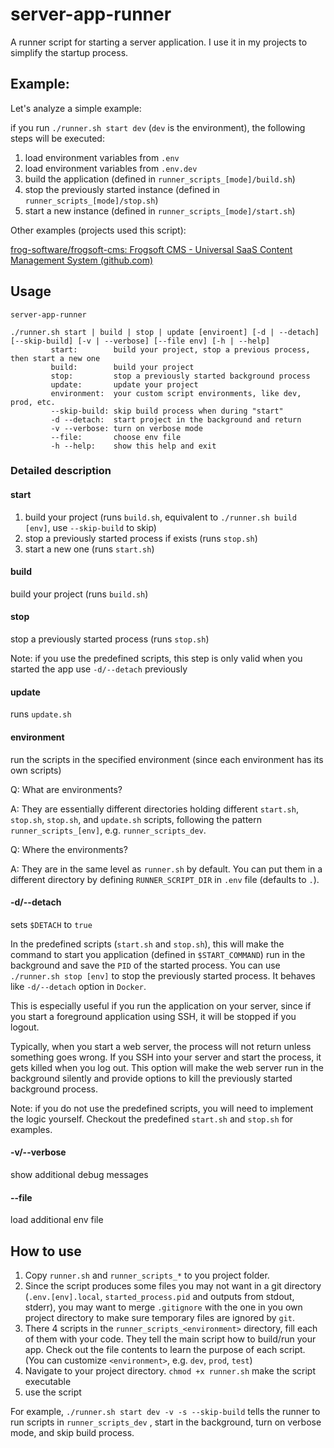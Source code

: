 # server-app-runner
A runner script for starting a server application. I use it in my projects to simplify the startup process.

## Example:

Let's analyze a simple example:

if you run `./runner.sh start dev` (`dev` is the environment), the following steps will be executed:

1. load environment variables from `.env`
2. load environment variables from `.env.dev`
3. build the application (defined in `runner_scripts_[mode]/build.sh`)
4. stop the previously started instance (defined in `runner_scripts_[mode]/stop.sh`)
5. start a new instance (defined in `runner_scripts_[mode]/start.sh`)

Other examples (projects used this script):

[frog-software/frogsoft-cms: Frogsoft CMS - Universal SaaS Content Management System (github.com)](https://github.com/frog-software/frogsoft-cms)

## Usage

```
server-app-runner

./runner.sh start | build | stop | update [enviroent] [-d | --detach] [--skip-build] [-v | --verbose] [--file env] [-h | --help]
         start:        build your project, stop a previous process, then start a new one
         build:        build your project
         stop:         stop a previously started background process
         update:       update your project
         environment:  your custom script environments, like dev, prod, etc.
         --skip-build: skip build process when during "start"
         -d --detach:  start project in the background and return
         -v --verbose: turn on verbose mode
         --file:       choose env file
         -h --help:    show this help and exit
```

### Detailed description

#### start

1. build your project (runs `build.sh`, equivalent to `./runner.sh build [env]`, use `--skip-build` to skip)
2. stop a previously started process if exists (runs `stop.sh`)
3. start a new one (runs `start.sh`)

#### build

build your project (runs `build.sh`)

#### stop

stop a previously started process (runs `stop.sh`)

Note: if you use the predefined scripts, this step is only valid when you started the app use `-d/--detach` previously

#### update

runs `update.sh`

#### environment

run the scripts in the specified environment (since each environment has its own scripts)

Q: What are environments?

A: They are essentially different directories holding different `start.sh`, `stop.sh`, `stop.sh`, and `update.sh` scripts, following the pattern `runner_scripts_[env]`, e.g. `runner_scripts_dev`.

Q: Where the environments?

A: They are in the same level as `runner.sh` by default. You can put them in a different directory by defining `RUNNER_SCRIPT_DIR` in `.env` file (defaults to `.`).

#### -d/--detach

sets `$DETACH` to `true`

In the predefined scripts (`start.sh` and `stop.sh`), this will make the command to start you application (defined in `$START_COMMAND`) run in the background and save the `PID` of the started process. You can use `./runner.sh stop [env]` to stop the previously started process. It behaves like `-d/--detach` option in `Docker`.

This is especially useful if you run the application on your server, since if you start a foreground application using SSH, it will be stopped if you logout. 

Typically, when you start a web server, the process will not return unless something goes wrong. If you SSH into your server and start the process, it gets killed when you log out. This option will make the web server run in the background silently and provide options to kill the previously started background process.

Note: if you do not use the predefined scripts, you will need to implement the logic yourself. Checkout the predefined `start.sh` and `stop.sh` for examples.

####  -v/--verbose

show additional debug messages

#### --file

load additional env file

## How to use

1. Copy `runner.sh` and `runner_scripts_*` to you project folder.
2. Since the script produces some files you may not want in a git directory (`.env.[env].local`, `started_process.pid` and outputs from stdout, stderr), you may want to merge `.gitignore` with the one in you own project directory to make sure temporary files are ignored by `git`.
3. There 4 scripts in the `runner_scripts_<environment>` directory, fill each of them with your code. They tell the main script how to build/run your app. Check out the file contents to learn the purpose of each script. (You can customize `<environment>`, e.g. `dev`, `prod`, `test`)
4. Navigate to your project directory. `chmod +x runner.sh` make the script executable
5. use the script

For example, `./runner.sh start dev -v -s --skip-build` tells the runner to run scripts in `runner_scripts_dev` , start in the background, turn on verbose mode, and skip build process.
